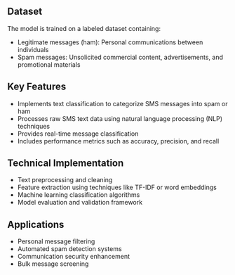 Dataset
-------

The model is trained on a labeled dataset containing:

-   Legitimate messages (ham): Personal communications between individuals
-   Spam messages: Unsolicited commercial content, advertisements, and promotional materials

Key Features
------------

-   Implements text classification to categorize SMS messages into spam or ham
-   Processes raw SMS text data using natural language processing (NLP) techniques
-   Provides real-time message classification
-   Includes performance metrics such as accuracy, precision, and recall

Technical Implementation
------------------------

-   Text preprocessing and cleaning
-   Feature extraction using techniques like TF-IDF or word embeddings
-   Machine learning classification algorithms
-   Model evaluation and validation framework

Applications
------------

-   Personal message filtering
-   Automated spam detection systems
-   Communication security enhancement
-   Bulk message screening


